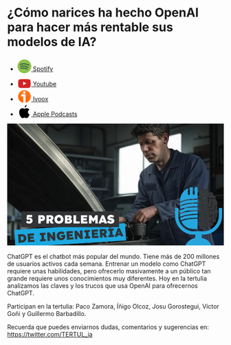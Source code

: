 # ¿Cómo narices ha hecho OpenAI para hacer más rentable sus modelos de IA?

- [<img src="../../../res/spotify-icon-256.webp" alt="spotify_logo" width="32" style="position: relative; top: 5px;"> Spotify](https://open.spotify.com/episode/108e5xoGC5X6IoTmxTC3oF?si=nC-JIHWvRu6WFRPwHB61GA)
- [<img src="../../../res/youtube-icon-256.png" alt="youtube_logo" width="32" style="position: relative; top: 10px;"> Youtube](https://youtu.be/Y4iJRBeQfi4)
- [<img src="../../../res/ivoox-icon-256.webp" alt="ivoox_logo" width="32" style="position: relative; top: 5px;"> Ivoox](https://go.ivoox.com/rf/137440155)
- [<img src="../../../res/apple-icon-256.webp" alt="apple_logo" width="32" style="position: relative; top: 5px;"> Apple Podcasts](https://podcasts.apple.com/us/podcast/c%C3%B3mo-narices-ha-hecho-openai-para-hacer-m%C3%A1s-rentable/id1669083682?i=1000682553617)

![](res/2025-01-03-16-49-50.png)

ChatGPT es el chatbot más popular del mundo. Tiene más de 200 millones de usuarios activos cada semana. 
Entrenar un modelo como ChatGPT requiere unas habilidades, pero ofrecerlo masivamente a un público tan grande requiere unos conocimientos muy diferentes. Hoy en la tertulia analizamos las claves y los trucos que usa OpenAI para ofrecernos ChatGPT.

Participan en la tertulia: Paco Zamora, Íñigo Olcoz, Josu Gorostegui, Víctor Goñi y Guillermo Barbadillo.

Recuerda que puedes enviarnos dudas, comentarios y sugerencias en: <https://twitter.com/TERTUL_ia>